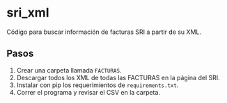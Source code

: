 # sri_xml
Código para buscar información de facturas SRI a partir de su XML. 

## Pasos
1. Crear una carpeta llamada `FACTURAS`.
2. Descargar todos los XML de todas las FACTURAS en la página del SRI.
5. Instalar con pip los requerimientos de `requirements.txt`.
4. Correr el programa y revisar el CSV en la carpeta.
